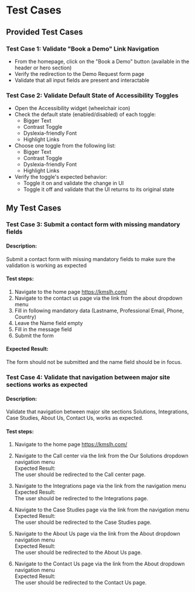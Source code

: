 # Test Cases

## Provided Test Cases

### Test Case 1: Validate "Book a Demo" Link Navigation
- From the homepage, click on the "Book a Demo" button (available in the header or hero section)
- Verify the redirection to the Demo Request form page
- Validate that all input fields are present and interactable

### Test Case 2: Validate Default State of Accessibility Toggles
- Open the Accessibility widget (wheelchair icon)
- Check the default state (enabled/disabled) of each toggle:
  - Bigger Text
  - Contrast Toggle
  - Dyslexia-friendly Font
  - Highlight Links
- Choose one toggle from the following list:
  - Bigger Text
  - Contrast Toggle
  - Dyslexia-friendly Font
  - Highlight Links
- Verify the toggle's expected behavior:
  - Toggle it on and validate the change in UI
  - Toggle it off and validate that the UI returns to its original state

## My Test Cases

### Test Case 3: Submit a contact form with missing mandatory fields
#### Description:
Submit a contact form with missing mandatory fields to make sure the validation is working as expected
#### Test steps:
1. Navigate to the home page https://kmslh.com/
2. Navigate to the contact us page via the link from the about dropdown menu
3. Fill in following mandatory data (Lastname, Professional Email, Phone, Country)
4. Leave the Name field empty
5. Fill in the message field
6. Submit the form

#### Expected Result:
The form should not be submitted and the name field should be in focus.


### Test Case 4: Validate that navigation between major site sections works as expected
#### Description:
Validate that navigation between major site sections Solutions, Integrations, Case Studies, About Us, Contact Us, works as expected.
#### Test steps:
1. Navigate to the home page https://kmslh.com/
2. Navigate to the Call center via the link from the Our Solutions dropdown navigation menu  
  Expected Result:  
  The user should be redirected to the Call center page.  

3. Navigate to the Integrations page via the link from the navigation menu  
  Expected Result:  
  The user should be redirected to the Integrations page.  

4. Navigate to the Case Studies page via the link from the navigation menu  
  Expected Result:  
  The user should be redirected to the Case Studies page.  

5. Navigate to the About Us page via the link from the About dropdown navigation menu  
  Expected Result:  
  The user should be redirected to the About Us page.  

6. Navigate to the Contact Us page via the link from the About dropdown navigation menu  
  Expected Result:  
  The user should be redirected to the Contact Us page.




